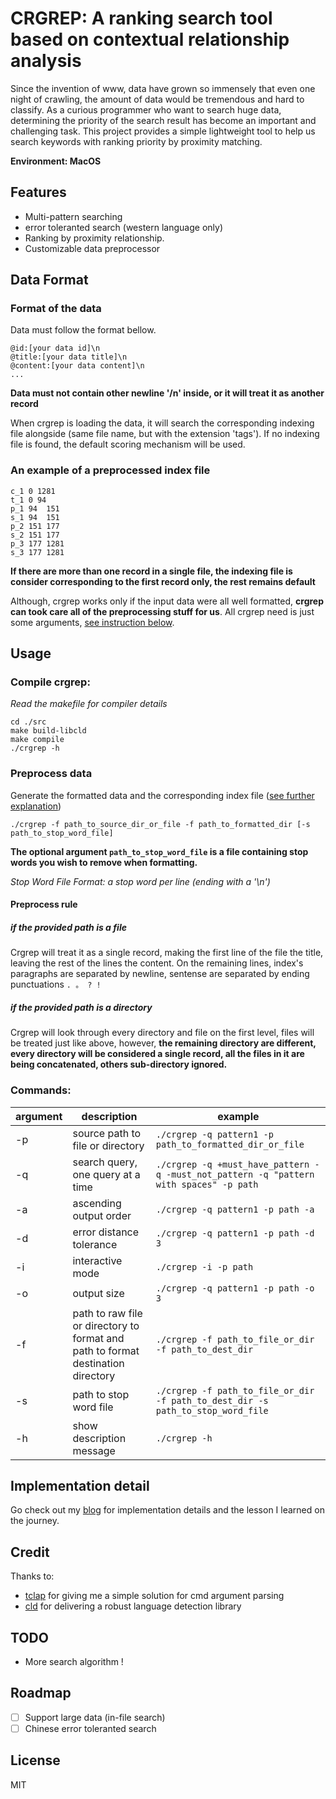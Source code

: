 # CRGREP: A ranking search tool based on contextual relationship analysis

Since the invention of www, data have grown so immensely that even one night of crawling, the amount of data would be tremendous and hard to classify. As a curious programmer who want to search huge data, determining the priority of the search result has become an important and challenging task. This project provides a simple lightweight tool to help us search keywords with ranking priority by proximity matching.

**Environment: MacOS**

## Features

- Multi-pattern searching 
- error toleranted search (western language only)
- Ranking by proximity relationship.
- Customizable data preprocessor

## Data Format

### Format of the data

Data must follow the format bellow.

```
@id:[your data id]\n
@title:[your data title]\n
@content:[your data content]\n
...
```

**Data must not contain other newline '/n' inside, or it will treat it as another record**

When crgrep is loading the data, it will search the corresponding indexing file alongside (same file name, but with the extension 'tags'). If no indexing file is found, the default scoring mechanism will be used.

### An example of a preprocessed index file

```
c_1 0 1281
t_1 0 94
p_1 94  151
s_1 94  151
p_2 151 177
s_2 151 177
p_3 177 1281
s_3 177 1281
```

**If there are more than one record in a single file, the indexing file is consider corresponding to the first record only, the rest remains default**

Although, crgrep works only if the input data were all well formatted, **crgrep can took care all of the preprocessing stuff for us**. All crgrep need is just some arguments, [see instruction below](#preprocess-data).

## Usage

### Compile crgrep:

*Read the makefile for compiler details*

```
cd ./src
make build-libcld
make compile
./crgrep -h
```

### Preprocess data

Generate the formatted data and the corresponding index file ([see further explanation](https://cwayne.github.io/2017/03/23/crgrep/#How-do-the-preprocessor-work))

```
./crgrep -f path_to_source_dir_or_file -f path_to_formatted_dir [-s path_to_stop_word_file]
```

**The optional argument `path_to_stop_word_file` is a file containing stop words you wish to remove when formatting.**

*Stop Word File Format: a stop word per line (ending with a '\n')*

#### Preprocess rule

##### if the provided path is a file

Crgrep will treat it as a single record, making the first line of the file the title, leaving the rest of the lines the content. On the remaining lines, index's paragraphs are separated by newline, sentense are separated by ending punctuations `. 。 ? ! `
##### if the provided path is a directory

Crgrep will look through every directory and file on the first level, files will be treated just like above, however, **the remaining directory are different, every directory will be considered a single record, all the files in it are being concatenated, others sub-directory ignored.**

### Commands:

| argument | description                              | example                                  |
| :------- | ---------------------------------------- | ---------------------------------------- |
| -p       | source path to file or directory         | `./crgrep -q pattern1 -p path_to_formatted_dir_or_file` |
| -q       | search query, one query at a time        | `./crgrep -q +must_have_pattern -q -must_not_pattern -q "pattern with spaces" -p path` |
| -a       | ascending output order                   | `./crgrep -q pattern1 -p path -a`        |
| -d       | error distance tolerance                 | `./crgrep -q pattern1 -p path -d 3`      |
| -i       | interactive mode                         | `./crgrep -i -p path`                    |
| -o       | output size                              | `./crgrep -q pattern1 -p path -o 3`      |
| -f       | path to raw file or directory to format and path to format destination directory | `./crgrep -f path_to_file_or_dir -f path_to_dest_dir` |
| -s       | path to stop word file                   | `./crgrep -f path_to_file_or_dir -f path_to_dest_dir -s path_to_stop_word_file` |
| -h       | show description message                 | `./crgrep -h`                            |



## Implementation detail

Go check out my [blog](https://cwayne.github.io/2017/03/23/crgrep/ "blog") for implementation details and the lesson I learned on the journey.

## Credit

Thanks to:

- [tclap](http://tclap.sourceforge.net/ "clap") for giving me a simple solution for cmd argument parsing
- [cld](https://github.com/mzsanford/cld 'CLD') for delivering a robust language detection library

## TODO

- More search algorithm !

## Roadmap

- [ ] Support large data (in-file search)
- [ ] Chinese error toleranted search

## License

MIT